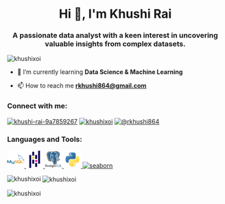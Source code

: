 <h1 align="center">Hi 👋, I'm Khushi Rai</h1>
<h3 align="center">A passionate data analyst with a keen interest in uncovering valuable insights from complex datasets.</h3>

<p align="left"> <img src="https://komarev.com/ghpvc/?username=khushixoi&label=Profile%20views&color=0e75b6&style=flat" alt="khushixoi" /> </p>

- 🌱 I’m currently learning **Data Science & Machine Learning**

- 📫 How to reach me **rkhushi864@gmail.com**

<h3 align="left">Connect with me:</h3>
<p align="left">
<a href="https://linkedin.com/in/khushi-rai-9a7859267" target="blank"><img align="center" src="https://raw.githubusercontent.com/rahuldkjain/github-profile-readme-generator/master/src/images/icons/Social/linked-in-alt.svg" alt="khushi-rai-9a7859267" height="30" width="40" /></a>
<a href="https://instagram.com/khushixoi" target="blank"><img align="center" src="https://raw.githubusercontent.com/rahuldkjain/github-profile-readme-generator/master/src/images/icons/Social/instagram.svg" alt="khushixoi" height="30" width="40" /></a>
<a href="https://www.hackerrank.com/@rkhushi864" target="blank"><img align="center" src="https://raw.githubusercontent.com/rahuldkjain/github-profile-readme-generator/master/src/images/icons/Social/hackerrank.svg" alt="@rkhushi864" height="30" width="40" /></a>
</p>

<h3 align="left">Languages and Tools:</h3>
<p align="left"> <a href="https://www.mysql.com/" target="_blank" rel="noreferrer"> <img src="https://raw.githubusercontent.com/devicons/devicon/master/icons/mysql/mysql-original-wordmark.svg" alt="mysql" width="40" height="40"/> </a> <a href="https://pandas.pydata.org/" target="_blank" rel="noreferrer"> <img src="https://raw.githubusercontent.com/devicons/devicon/2ae2a900d2f041da66e950e4d48052658d850630/icons/pandas/pandas-original.svg" alt="pandas" width="40" height="40"/> </a> <a href="https://www.postgresql.org" target="_blank" rel="noreferrer"> <img src="https://raw.githubusercontent.com/devicons/devicon/master/icons/postgresql/postgresql-original-wordmark.svg" alt="postgresql" width="40" height="40"/> </a> <a href="https://www.python.org" target="_blank" rel="noreferrer"> <img src="https://raw.githubusercontent.com/devicons/devicon/master/icons/python/python-original.svg" alt="python" width="40" height="40"/> </a> <a href="https://seaborn.pydata.org/" target="_blank" rel="noreferrer"> <img src="https://seaborn.pydata.org/_images/logo-mark-lightbg.svg" alt="seaborn" width="40" height="40"/> </a> </p>

<p><img align="left" src="https://github-readme-stats.vercel.app/api/top-langs?username=khushixoi&show_icons=true&locale=en&layout=compact" alt="khushixoi" /></p>

<p>&nbsp;<img align="center" src="https://github-readme-stats.vercel.app/api?username=khushixoi&show_icons=true&locale=en" alt="khushixoi" /></p>

<p><img align="center" src="https://github-readme-streak-stats.herokuapp.com/?user=khushixoi&" alt="khushixoi" /></p>

